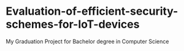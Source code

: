 # Evaluation-of-efficient-security-schemes-for-IoT-devices
My Graduation Project for Bachelor degree in Computer Science
